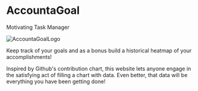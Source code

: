 # AccountaGoal
Motivating Task Manager

![AccountaGoalLogo](https://user-images.githubusercontent.com/46502883/185517168-3c9b4e6e-1fa0-49ca-ae15-2a413cdc3370.png)


Keep track of your goals and as a bonus build a historical heatmap of
your accomplishments!

Inspired by Github's contribution chart, this website lets anyone engage
in the satisfying act of filling a chart with data. Even better, that
data will be everything you have been getting done!
